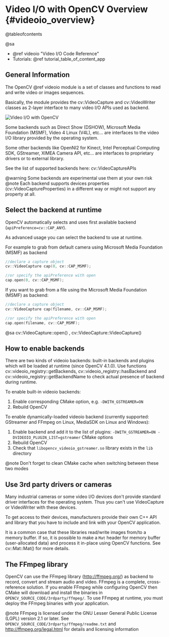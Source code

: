 Video I/O with OpenCV Overview {#videoio_overview}
==============================

@tableofcontents

@sa
  - @ref videoio "Video I/O Code Reference"
  - Tutorials: @ref tutorial_table_of_content_app

General Information
-------------------

The OpenCV @ref videoio module is a set of classes and functions to read and write video or images sequences.

Basically, the module provides the cv::VideoCapture and cv::VideoWriter classes as 2-layer interface to many video
I/O APIs used as backend.

![Video I/O with OpenCV](pics/videoio_overview.svg)

Some backends such as Direct Show (DSHOW), Microsoft Media Foundation (MSMF),
Video 4 Linux (V4L), etc... are interfaces to the video I/O library provided by the operating system.

Some other backends like OpenNI2 for Kinect, Intel Perceptual Computing SDK, GStreamer,
XIMEA Camera API, etc...  are interfaces to proprietary drivers or to external library.

See the list of supported backends here: cv::VideoCaptureAPIs

@warning Some backends are experimental use them at your own risk
@note Each backend supports devices properties (cv::VideoCaptureProperties) in a different way or might not support any property at all.


Select the backend at runtime
-----------------------------

OpenCV automatically selects and uses first available backend (`apiPreference=cv::CAP_ANY`).

As advanced usage you can select the backend to use at runtime.

For example to grab from default camera using Microsoft Media Foundation (MSMF) as backend

```cpp
//declare a capture object
cv::VideoCapture cap(0, cv::CAP_MSMF);

//or specify the apiPreference with open
cap.open(0, cv::CAP_MSMF);
```

If you want to grab from a file using the Microsoft Media Foundation (MSMF) as backend:

```cpp
//declare a capture object
cv::VideoCapture cap(filename, cv::CAP_MSMF);

//or specify the apiPreference with open
cap.open(filename, cv::CAP_MSMF);
```
@sa cv::VideoCapture::open() , cv::VideoCapture::VideoCapture()


How to enable backends
----------------------

There are two kinds of videoio backends: built-in backends and plugins which will be loaded at runtime (since OpenCV 4.1.0). Use functions cv::videoio_registry::getBackends, cv::videoio_registry::hasBackend and cv::videoio_registry::getBackendName to check actual presence of backend during runtime.

To enable built-in videoio backends:
  1. Enable corresponding CMake option, e.g. `-DWITH_GSTREAMER=ON`
  2. Rebuild OpenCV

To enable dynamically-loaded videoio backend (currently supported: GStreamer and FFmpeg on Linux, MediaSDK on Linux and Windows):
  1. Enable backend and add it to the list of plugins: `-DWITH_GSTREAMER=ON -DVIDEOIO_PLUGIN_LIST=gstreamer` CMake options
  2. Rebuild OpenCV
  3. Check that `libopencv_videoio_gstreamer.so` library exists in the `lib` directory

@note Don't forget to clean CMake cache when switching between these two modes


Use 3rd party drivers or cameras
--------------------------------

Many industrial cameras or some video I/O devices don't provide standard driver interfaces
for the operating system. Thus you can't use  VideoCapture or VideoWriter with these devices.

To get access to their devices, manufacturers provide their own C++ API and library that you have to
include and link with your OpenCV application.

It is a common case that these libraries read/write images from/to a memory buffer. If so, it is possible to make a `Mat` header for memory buffer (user-allocated data) and process it
in-place using OpenCV functions. See cv::Mat::Mat() for more details.


The FFmpeg library
------------------

OpenCV can use the FFmpeg library (http://ffmpeg.org/) as backend to record, convert and stream audio and video.
FFmpeg is a complete, cross-reference solution. If you enable FFmpeg while configuring OpenCV then
CMake will download and install the binaries in `OPENCV_SOURCE_CODE/3rdparty/ffmpeg/`. To use
FFmpeg at runtime, you must deploy the FFmpeg binaries with your application.

@note FFmpeg is licensed under the GNU Lesser General Public License (LGPL) version 2.1 or later.
See `OPENCV_SOURCE_CODE/3rdparty/ffmpeg/readme.txt` and http://ffmpeg.org/legal.html for details and
licensing information
